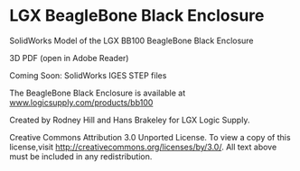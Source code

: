 LGX BeagleBone Black Enclosure
==============================

SolidWorks Model of the LGX BB100 BeagleBone Black Enclosure

3D PDF (open in Adobe Reader)

Coming Soon: SolidWorks IGES STEP files

The BeagleBone Black Enclosure is available at www.logicsupply.com/products/bb100

Created by Rodney Hill and Hans Brakeley for LGX Logic Supply.

Creative Commons Attribution 3.0 Unported License. 
To view a copy of this license,visit http://creativecommons.org/licenses/by/3.0/.
All text above must be included in any redistribution.
